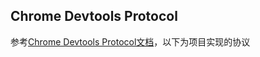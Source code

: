 ## Chrome Devtools Protocol

参考[Chrome Devtools Protocol文档](https://chromedevtools.github.io/devtools-protocol/)，以下为项目实现的协议